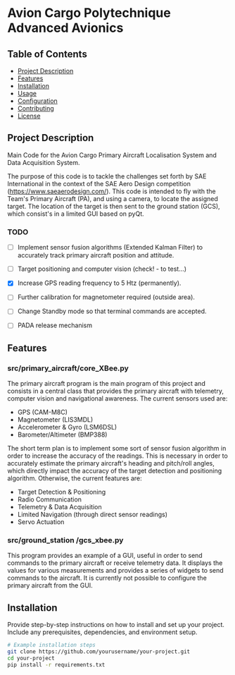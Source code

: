 # Avion Cargo Polytechnique Advanced Avionics

 

## Table of Contents

- [Project Description](#project-description)
- [Features](#features)
- [Installation](#installation)
- [Usage](#usage)
- [Configuration](#configuration)
- [Contributing](#contributing)
- [License](#license)

## Project Description

Main Code for the Avion Cargo Primary Aircraft Localisation System and Data Acquisition System.

The purpose of this code is to tackle the challenges set forth by SAE International in the context of the SAE Aero Design 
competition (https://www.saeaerodesign.com/). This code is intended to fly with the Team's Primary Aircraft (PA), 
and using a camera, to locate the assigned target. The location of the target is then sent to the ground station (GCS),
which consist's in a limited GUI based on pyQt.

### TODO

- [ ] Implement sensor fusion algorithms (Extended Kalman Filter) to accurately track primary aircraft position and attitude.  
- [ ] Target positioning and computer vision (check! - to test...)
- [X] Increase GPS reading frequency to 5 Htz (permanently).
- [ ] Further calibration for magnetometer required (outside area).
- [ ] Change Standby mode so that terminal commands are accepted.
- [ ] PADA release mechanism



## Features

### src/primary_aircraft/core_XBee.py

The primary aircraft program is the main program of this project and consists in a central class that provides the 
primary aircraft with telemetry, computer vision and navigational awareness. The current sensors used are:

- GPS (CAM-M8C)
- Magnetometer (LIS3MDL)
- Accelerometer & Gyro (LSM6DSL)
- Barometer/Altimeter (BMP388)

The short term plan is to implement some sort of sensor fusion algorithm in order to increase the accuracy of the readings. 
This is necessary in order to accurately estimate the primary aircraft's heading and pitch/roll angles, which 
directly impact the accuracy of the target detection and positioning algorithm. Otherwise, the current features are:

- Target Detection & Positioning
- Radio Communication
- Telemetry & Data Acquisition
- Limited Navigation (through direct sensor readings)
- Servo Actuation

### src/ground_station /gcs_xbee.py

This program provides an example of a GUI, useful in order to send commands to the primary aircraft or receive telemetry data. 
It displays the values for various measurements and provides a series of widgets to send commands to the aircraft. 
It is currently not possible to configure the primary aircraft from the GUI. 


## Installation

Provide step-by-step instructions on how to install and set up your project. Include any prerequisites, dependencies, 
and environment setup.

```bash
# Example installation steps
git clone https://github.com/yourusername/your-project.git
cd your-project
pip install -r requirements.txt
```



